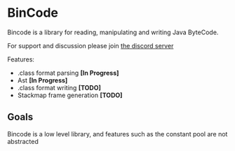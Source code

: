 # BinCode

Bincode is a library for reading, manipulating and writing Java ByteCode.

For support and discussion please join [the discord server](https://discord.gg/MaqN7gA)

Features:
* .class format parsing **[In Progress]**
* Ast **[In Progress]**
* .class format writing **[TODO]**
* Stackmap frame generation **[TODO]**

## Goals

Bincode is a low level library, and features such as the constant pool are not abstracted

